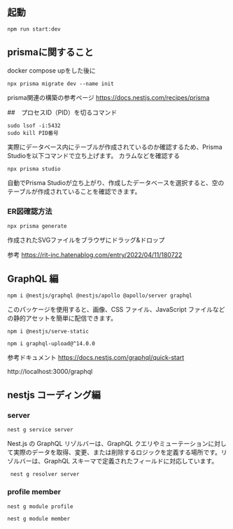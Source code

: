## 起動
```
npm run start:dev
```


## prismaに関すること
docker compose upをした後に
```
npx prisma migrate dev --name init
```

prisma関連の構築の参考ページ
https://docs.nestjs.com/recipes/prisma

##　プロセスID（PID）を切るコマンド
```
sudo lsof -i:5432
sudo kill PID番号
```

実際にデータベース内にテーブルが作成されているのか確認するため、Prisma Studioを以下コマンドで立ち上げます。
カラムなどを確認する
```
npx prisma studio
```
自動でPrisma Studioが立ち上がり、作成したデータベースを選択すると、空のテーブルが作成されていることを確認できます。

### ER図確認方法
```
npx prisma generate
```
作成されたSVGファイルをブラウザにドラッグ&ドロップ

参考
https://rit-inc.hatenablog.com/entry/2022/04/11/180722


## GraphQL 編
```
npm i @nestjs/graphql @nestjs/apollo @apollo/server graphql
```
このパッケージを使用すると、画像、CSS ファイル、JavaScript ファイルなどの静的アセットを簡単に配信できます。
```
npm i @nestjs/serve-static
```

```
npm i graphql-upload@^14.0.0
```

参考ドキュメント
https://docs.nestjs.com/graphql/quick-start

http://localhost:3000/graphql

## nestjs コーディング編
### server
```
nest g service server
```
Nest.js の GraphQL リゾルバーは、GraphQL クエリやミューテーションに対して実際のデータを取得、変更、または削除するロジックを定義する場所です。リゾルバーは、GraphQL スキーマで定義されたフィールドに対応しています。
```
 nest g resolver server
```

### profile member
```
nest g module profile
```
```
nest g module member
```